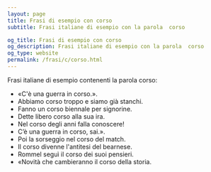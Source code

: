 ```yaml
---
layout: page
title: Frasi di esempio con corso 
subtitle: Frasi italiane di esempio con la parola  corso

og_title: Frasi di esempio con corso 
og_description: Frasi italiane di esempio con la parola  corso
og_type: website
permalink: /frasi/c/corso.html
---
```


Frasi italiane di esempio contenenti la parola corso:


- «C'è una guerra in corso.».
- Abbiamo corso troppo e siamo già stanchi.
- Fanno un corso biennale per signorine.
- Dette libero corso alla sua ira.
- Nel corso degli anni falla conoscere!
- C’è una guerra in corso, sai.».
- Poi la sorseggio nel corso del match.
- Il corso divenne l'antitesi del bearnese.
- Rommel seguì il corso dei suoi pensieri.
- «Novità che cambieranno il corso della storia.
